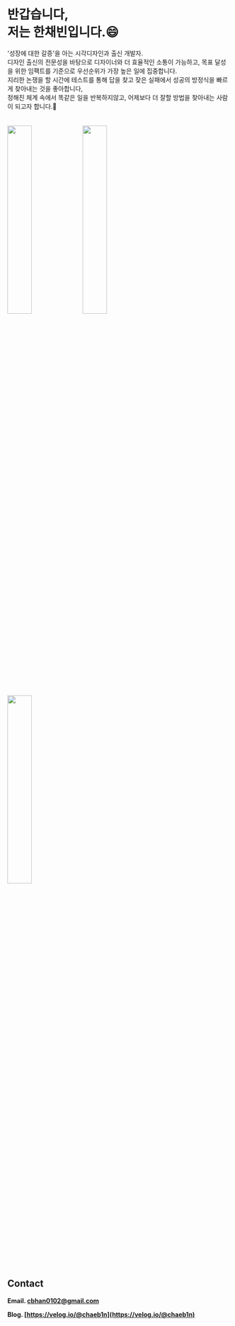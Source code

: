 # 반갑습니다,</br>저는 한채빈입니다.😄

'성장에 대한 갈증'을 아는 시각디자인과 출신 개발자.</br>
디자인 출신의 전문성을 바탕으로 디자이너와 더 효율적인 소통이 가능하고, 목표 달성을 위한 임팩트를 기준으로 우선순위가 가장 높은 일에 집중합니다.</br>
지리한 논쟁을 할 시간에 테스트를 통해 답을 찾고 잦은 실패에서 성공의 방정식을 빠르게 찾아내는 것을 좋아합니다,</br>
정해진 체계 속에서 똑같은 일을 반복하지않고, 어제보다 더 잘할 방법을 찾아내는 사람이 되고자 합니다.👯
</br>
</br>
</br>
<img src="https://images.velog.io/images/chaeb1n/post/eb467b5b-90b5-43ce-ab69-4e1660a7d94d/KakaoTalk_Image_2021-02-17-13-37-46.jpeg" width="33%">
<img src="https://images.velog.io/images/chaeb1n/post/83f214e7-2cde-400e-8404-6f9f0ce77fdb/KakaoTalk_Image_2021-02-17-14-04-03_001.jpeg" width="33%">
<img src="https://images.velog.io/images/chaeb1n/post/d0e60689-9e37-4661-80b0-09063ad474ed/KakaoTalk_Image_2021-02-17-14-07-43.jpeg" width="33%">

## Contact

**Email. cbhan0102@gmail.com**

**Blog. [https://velog.io/@chaeb1n](https://velog.io/@chaeb1n)**


<!--
**cbhan0102/cbhan0102** is a ✨ _special_ ✨ repository because its `README.md` (this file) appears on your GitHub profile.

Here are some ideas to get you started:

- 🔭 I’m currently working on ...
- 🌱 I’m currently learning ...
- 👯 I’m looking to collaborate on ...
- 🤔 I’m looking for help with ...
- 💬 Ask me about ...
- 📫 How to reach me: ...
- 😄 Pronouns: ...
- ⚡ Fun fact: ...
-->

